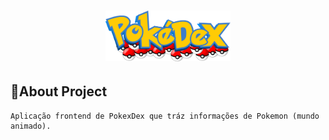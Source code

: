 <h1 style='text-align: center'>
  <img width='200' src='https://raw.githubusercontent.com/sleduardo20/pokedex/0671af442dff1d8f7141e49eb83b438885bbc9e9/public/img/logo.svg'>
</h1>

## 🤖About Project
```
Aplicação frontend de PokexDex que tráz informações de Pokemon (mundo animado).
```